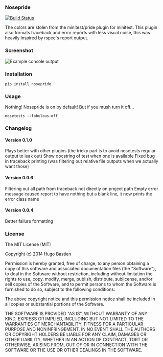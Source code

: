 ### Nosepride
[![Build Status](https://travis-ci.org/hugobast/nosepride.png?branch=master)](https://travis-ci.org/hugobast/nosepride)

The colors are stolen from the minitest/pride plugin for minitest.
This plugin also formats traceback and error reports with less visual noise,
this was heavily inspired by rspec's report output.

### Screenshot

![Example console output](https://s3.amazonaws.com/hbastien/nosepride0.1.0.png)

### Installation

    pip install nosepride

### Usage

Nothing! Nosepride is on by default! But if you mush turn it off...

    nosetests --fabulous-off

### Changelog

#### Version 0.1.0

Plays better with other plugins (the tricky part is to avoid nosetests regular output to leak out)
Show docstring of test when one is available
Fixed bug in traceback printing (was filtering out relative file outputs when we actually want those)

#### Version 0.0.6

Filtering out all path from traceback not directly on project path
Empty error message caused report to have nothing but a blank line, it now prints the error class name

#### Version 0.0.4

Better failure formatting

### License

The MIT License (MIT)

Copyright (c) 2014 Hugo Bastien

Permission is hereby granted, free of charge, to any person obtaining a copy
of this software and associated documentation files (the "Software"), to deal
in the Software without restriction, including without limitation the rights
to use, copy, modify, merge, publish, distribute, sublicense, and/or sell
copies of the Software, and to permit persons to whom the Software is
furnished to do so, subject to the following conditions:

The above copyright notice and this permission notice shall be included in
all copies or substantial portions of the Software.

THE SOFTWARE IS PROVIDED "AS IS", WITHOUT WARRANTY OF ANY KIND, EXPRESS OR
IMPLIED, INCLUDING BUT NOT LIMITED TO THE WARRANTIES OF MERCHANTABILITY,
FITNESS FOR A PARTICULAR PURPOSE AND NONINFRINGEMENT. IN NO EVENT SHALL THE
AUTHORS OR COPYRIGHT HOLDERS BE LIABLE FOR ANY CLAIM, DAMAGES OR OTHER
LIABILITY, WHETHER IN AN ACTION OF CONTRACT, TORT OR OTHERWISE, ARISING FROM,
OUT OF OR IN CONNECTION WITH THE SOFTWARE OR THE USE OR OTHER DEALINGS IN
THE SOFTWARE.
